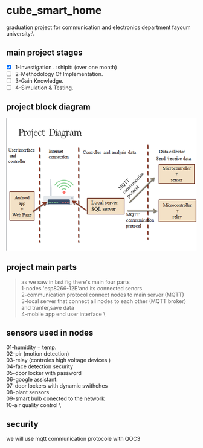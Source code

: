 # cube_smart_home
graduation project for communication and electronics department fayoum university:\
## main project stages 
- [x] 1-Investigation . :shipit:  (over one month) 
- [ ] 2-Methodology Of Implementation.
- [ ] 3-Gain Knowledge.
- [ ] 4-Simulation & Testing.

## project block diagram 
![](Screenshot.png)
## project main parts 
> as we saw in last fig there's main four parts \
1-nodes 'esp8266-12E'and its connected senors \
2-communication protocol connect nodes to main server (MQTT)\
3-local server that connect all nodes to each other (MQTT broker) and tranfer,save data \
4-mobile app end user interface  \

## sensors used in nodes 
01-humidity + temp.\
02-pir (motion detection)\
03-relay (controles high voltage devices )\
04-face detection security \
05-door locker with password\
06-google assistant.\
07-door lockers with dynamic swithches  \
08-plant sensors\
09-smart bulb conected to the network\
10-air quality control \

## security
we will use mqtt communication protocole with QOC3
